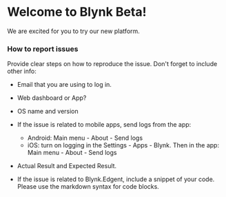 # Welcome to Blynk Beta!

We are excited for you to try our new platform. 


### How to report issues

Provide clear steps on how to reproduce the issue. Don't forget to include other info: 
- Email that you are using to log in.
- Web dashboard or App?
- OS name and version
- If the issue is related to mobile apps, send logs from the app: 

  - Android: Main menu - About - Send logs
  - iOS: turn on logging in the Settings - Apps - Blynk. Then in the app: Main menu - About - Send logs

- Actual Result and Expected Result.
- If the issue is related to Blynk.Edgent, include a snippet of your code. Please use the markdown syntax for code blocks.
